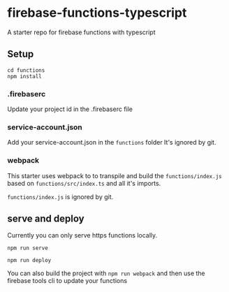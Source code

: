 # firebase-functions-typescript
A starter repo for firebase functions with typescript

## Setup

```
cd functions
npm install
```

### .firebaserc

Update your project id in the .firebaserc file

### service-account.json

Add your service-account.json in the `functions` folder
It's ignored by git.

### webpack

This starter uses webpack to to transpile and build the `functions/index.js` based on `functions/src/index.ts` and all it's imports.

`functions/index.js` is ignored by git.


## serve and deploy

Currently you can only serve https functions locally.

`npm run serve`

`npm run deploy`

You can also build the project with `npm run webpack` and then use the firebase tools cli to update your functions


